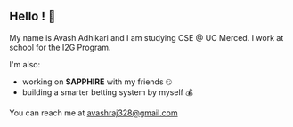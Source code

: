 ## Hello ! 👋

My name is Avash Adhikari and I am studying CSE @ UC Merced. I work at school for the I2G Program.

I'm also:
 - working on **SAPPHIRE** with my friends 🤐
 - building a smarter betting system by myself 💰

You can reach me at avashraj328@gmail.com
<!--
**avashraj/avashraj** is a ✨ _special_ ✨ repository because its `README.md` (this file) appears on your GitHub profile.

Here are some ideas to get you started:

- I’m currently working on ...
-  I’m currently learning ...
- 👯 I’m looking to collaborate on ...
- 🤔 I’m looking for help with ...
- 💬 Ask me about ...
- 📫 How to reach me: ...
- 😄 Pronouns: ...
- ⚡ Fun fact: ...
-->
